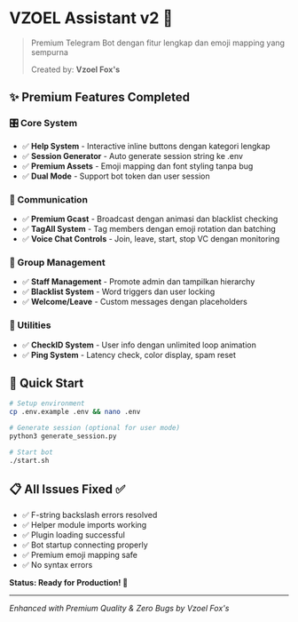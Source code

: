 # VZOEL Assistant v2 🤖

> Premium Telegram Bot dengan fitur lengkap dan emoji mapping yang sempurna
> 
> Created by: **Vzoel Fox's**

## ✨ Premium Features Completed

### 🎛️ Core System  
- ✅ **Help System** - Interactive inline buttons dengan kategori lengkap
- ✅ **Session Generator** - Auto generate session string ke .env
- ✅ **Premium Assets** - Emoji mapping dan font styling tanpa bug
- ✅ **Dual Mode** - Support bot token dan user session

### 📡 Communication
- ✅ **Premium Gcast** - Broadcast dengan animasi dan blacklist checking
- ✅ **TagAll System** - Tag members dengan emoji rotation dan batching  
- ✅ **Voice Chat Controls** - Join, leave, start, stop VC dengan monitoring

### 👥 Group Management
- ✅ **Staff Management** - Promote admin dan tampilkan hierarchy
- ✅ **Blacklist System** - Word triggers dan user locking
- ✅ **Welcome/Leave** - Custom messages dengan placeholders

### 🔧 Utilities
- ✅ **CheckID System** - User info dengan unlimited loop animation
- ✅ **Ping System** - Latency check, color display, spam reset

## 🚀 Quick Start

```bash
# Setup environment
cp .env.example .env && nano .env

# Generate session (optional for user mode)
python3 generate_session.py

# Start bot
./start.sh
```

## 📋 All Issues Fixed ✅

- ✅ F-string backslash errors resolved
- ✅ Helper module imports working  
- ✅ Plugin loading successful
- ✅ Bot startup connecting properly
- ✅ Premium emoji mapping safe
- ✅ No syntax errors

**Status: Ready for Production! 🚀**

---
*Enhanced with Premium Quality & Zero Bugs by Vzoel Fox's*
